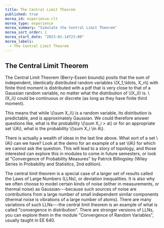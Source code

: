 ```yaml
---
title: The Central Limit Theorem
published: true
morea_id: experience-clt
morea_type: experience
morea_summary: "Simulate the Central Limit Theorem"
morea_sort_order: 1
morea_start_date: "2023-01-14T23:00"
morea_labels:
  - The Central Limit Theorem
---
```

## The Central Limit Theorem


The Central Limit Theorem (Berry-Essen bounds) posits that the sum of
independent, identically distributed random variables \\(X_1,\ldots,
X_n\\) with finite third moment is distributed with a pdf that is very
close to that of a Gaussian random variable, no matter what the
distribution of \\(X_i\)) is.  \\(X_i\\) could be continuous or discrete (as
long as they have finite third moment).

This means that while \\(\sum X_i\\) is a random variable, its
distribution is predictable, and is approximately Gaussian. We could
therefore answer questions like, what is the probability \\(\sum X_i >
a\\) or for an appropriate set \\(A\\), what is the probability \\(\sum X_i
\in A\\).

There is actually a wealth of ideas in the last line above. What sort of a set
\\(A\\) can we have? Look at the demo for an example of a set \\(A\\) for
which we cannot ask the question. This will lead to a story of topology,
and those interested can explore this in modules to come in future semesters,
or look at "Convergence of Probability Measures" by Patrick Billingsley (Wiley Series in Probability and Statistics, 2nd edition).

The central limit theorem is a special case of a larger set of results
called the Laws of Large Numbers (LLNs), or deviation inequalities. It is
also why we often choose to model certain kinds of noise (either in
measurements, or thermal noise) as Gaussian---because such sources of
noise are contributions from a large number of small independent
similar components (thermal noise is vibrations of a large number of
atoms). There are many variations of such LLNs---the
central limit theorem is an example of what is called "convergence in
distribution". There are stronger versions of LLNs, you can explore them
in the module "Convergence of Random Variables", usually taught in EE 640.
